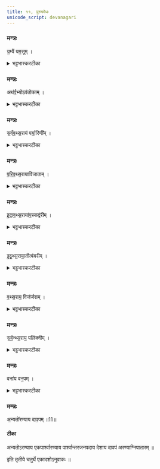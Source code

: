 ```yaml
---
title: ११, पुरुषमेधः
unicode_script: devanagari
---
```


###  मन्त्रः
य॒म्यै॑ यम॒सूम् ।

<details><summary>भट्टभास्करटीका</summary>

1यम्यै यमस्य स्त्रियै यमसूं पुत्रयमळप्रसविनीम् ।
</details>

###  मन्त्रः
अथ॑र्व॒भ्योऽव॑तोकाम् ।

<details><summary>भट्टभास्करटीका</summary>

अथर्वभ्यः अभिचारप्रधानेभ्यः शाखाविशेषेभ्यः अवतोकां गर्भविस्राविणीं स्त्रियम् ।
</details>

###  मन्त्रः
स॒व्ँव॒थ्स॒राय॑ पर्या॒रिणी᳚म् ।

<details><summary>भट्टभास्करटीका</summary>

संवत्सराय बार्हस्पत्ये युगे पञ्चवर्षे प्रथमादीनां संवत्सरादय आख्याः पर्यारिणीं प्रसवकालातिक्रमेण या प्रसूते । जननकालातिक्रमेण या गर्भं धते इत्येके । स्त्रीपुंसौ पर्यायेण प्रतिवर्षं यस्याः प्रमीयेते सेत्यपरे ।
</details>

###  मन्त्रः
प॒रि॒व॒थ्स॒रायावि॑जाताम् ।

<details><summary>भट्टभास्करटीका</summary>

परिवत्सराय द्वितीयाय अविजातां अप्रसविनीं द्वितीयप्रसवरहिताम् ।
</details>

###  मन्त्रः
इ॒दा॒व॒थ्स॒राया॑प॒स्कद्व॑रीम् ।

<details><summary>भट्टभास्करटीका</summary>

इदावत्सराय तृतीयाय अपस्कद्वरीं गर्भपरिणामात्प्रागेव ध्वस्तगर्भाम् । अपपूर्वात् स्कन्देरौणादिकः ष्वरच् ।
</details>

###  मन्त्रः

इ॒द्व॒थ्स॒राया॒तीत्व॑वरीम् ।
<details><summary>भट्टभास्करटीका</summary>

इद्वत्सराय चतुर्थाय अतीत्वरीं अतिशयेन प्रसवकालात्ययशीलाम् । 'इण्णशिजि' इति क्वरप् ।
</details>

###  मन्त्रः
व॒थ्स॒राय॒ विज॑र्जराम् ।

<details><summary>भट्टभास्करटीका</summary>

वत्सराय पञ्चमाय विजर्जरां अप्रसूयैव जीर्णाम् ।
</details>

###  मन्त्रः
स॒र्व॒न्थ्स॒राय॒ पलि॑क्नीम् ।

<details><summary>भट्टभास्करटीका</summary>

सर्वंत्सराय, सर छद्मगतौ छान्दसः खच्, यस्सर्वं जगच्छादयति विधेयीकरोति तस्मै कालाय पलिक्नीं वृथा पलितां प्रथमवयस्येव पलिताङ्गीम् । 'छन्दसि क्नमेके' इति छन्दसि क्नम् ।
</details>

###  मन्त्रः
वना॑य वन॒पम् ।

<details><summary>भट्टभास्करटीका</summary>

वनाय वनपं वनस्य पातारम् ।
</details>

###  मन्त्रः
अ॒न्यतो॑रण्याय दाव॒पम् ॥11॥  
#### टीका
अन्यतोऽरण्याय एकपार्श्वारण्याय पार्श्वान्तरजनपदाय देशाय दावपं अरण्याग्निपातारम् ॥  

इति तृतीये चतुर्थे एकादशोऽनुवाकः ॥  
